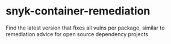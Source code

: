 # snyk-container-remediation

Find the latest version that fixes all vulns per package,
similar to remediation advice for open source dependency projects
